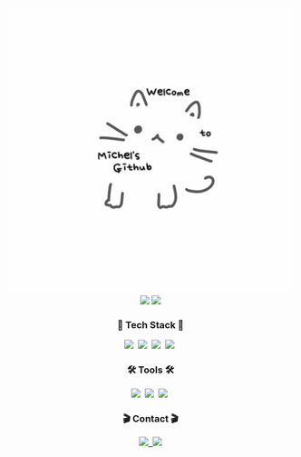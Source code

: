 
<!--
**noodlewd/noodlewd** is a ✨ _special_ ✨ repository because its `README.md` (this file) appears on your GitHub profile.

Here are some ideas to get you started:

- 🔭 I’m currently working on ...
- 🌱 I’m currently learning ...
- 👯 I’m looking to collaborate on ...
- 🤔 I’m looking for help with ...
- 💬 Ask me about ...
- 📫 How to reach me: ...
- 😄 Pronouns: ...
- ⚡ Fun fact: ...
-->
<div align="center">
  <img width="900px" src="https://github.com/noodlewd/noodlewd/blob/main/unascreeroll_cat.gif" />
  <img src="https://github-readme-stats.vercel.app/api?username=noodlewd&show_icons=true&theme=radical" />
  <img src="http://mazassumnida.wtf/api/v2/generate_badge?boj=noodlewd" />
</div>

<h3 align="center">🏴󠁧󠁢󠁳󠁣󠁴󠁿 Tech Stack 🏴󠁧󠁢󠁳󠁣󠁴󠁿</h3>
<div align="center">
  <img src="https://img.shields.io/badge/html5-E34F26.svg?style=for-the-badge&logo=html5&logoColor=white" />&nbsp
  <img src ="https://img.shields.io/badge/css3-%231572B6.svg?style=for-the-badge&logo=css3&logoColor=white"/>&nbsp
  <img src="https://img.shields.io/badge/javascript-F7DF1E.svg?style=for-the-badge&logo=javascript&logoColor=20232a" />&nbsp
  <img src="https://img.shields.io/badge/react-20232a.svg?style=for-the-badge&logo=react&logoColor=61DAFB" />&nbsp
</div>

<h3 align="center">🛠 Tools 🛠</h3>
<div align="center">
  <img src="https://img.shields.io/badge/git-F05033.svg?style=for-the-badge&logo=git&logoColor=white" />&nbsp
  <img src="https://img.shields.io/badge/github-181717.svg?style=for-the-badge&logo=github&logoColor=white" />&nbsp
  <img src="https://img.shields.io/badge/Notion-F3F3F3.svg?style=for-the-badge&logo=notion&logoColor=black" />&nbsp
</div>

<h3 align="center">🎬 Contact 🎬</h3>
<div align="center">
  <a href="https://rladnehd35.tistory.com">
    <img src="https://img.shields.io/badge/Tistory-ff7f00?style=for-the-badge&logo" />&nbsp
  </a>
  <a href="https://www.instagram.com/d_v.v1201/">
    <img
      src="https://img.shields.io/badge/instagram-E4405F?style=for-the-badge&logo=instagram&logoColor=white"/>
  </a>
</div>
